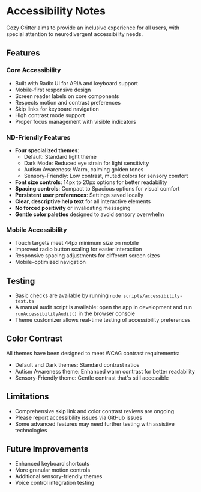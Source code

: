 # Accessibility Notes

Cozy Critter aims to provide an inclusive experience for all users, with special attention to neurodivergent accessibility needs.

## Features

### Core Accessibility
- Built with Radix UI for ARIA and keyboard support
- Mobile-first responsive design
- Screen reader labels on core components
- Respects motion and contrast preferences
- Skip links for keyboard navigation
- High contrast mode support
- Proper focus management with visible indicators

### ND-Friendly Features
- **Four specialized themes**:
  - Default: Standard light theme
  - Dark Mode: Reduced eye strain for light sensitivity
  - Autism Awareness: Warm, calming golden tones
  - Sensory-Friendly: Low contrast, muted colors for sensory comfort
- **Font size controls**: 14px to 20px options for better readability
- **Spacing controls**: Compact to Spacious options for visual comfort
- **Persistent user preferences**: Settings saved locally
- **Clear, descriptive help text** for all interactive elements
- **No forced positivity** or invalidating messaging
- **Gentle color palettes** designed to avoid sensory overwhelm

### Mobile Accessibility
- Touch targets meet 44px minimum size on mobile
- Improved radio button scaling for easier interaction
- Responsive spacing adjustments for different screen sizes
- Mobile-optimized navigation

## Testing

- Basic checks are available by running `node scripts/accessibility-test.ts`
- A manual audit script is available: open the app in development and run `runAccessibilityAudit()` in the browser console
- Theme customizer allows real-time testing of accessibility preferences

## Color Contrast

All themes have been designed to meet WCAG contrast requirements:
- Default and Dark themes: Standard contrast ratios
- Autism Awareness theme: Enhanced warm contrast for better readability
- Sensory-Friendly theme: Gentle contrast that's still accessible

## Limitations

- Comprehensive skip link and color contrast reviews are ongoing
- Please report accessibility issues via GitHub issues
- Some advanced features may need further testing with assistive technologies

## Future Improvements

- Enhanced keyboard shortcuts
- More granular motion controls
- Additional sensory-friendly themes
- Voice control integration testing
